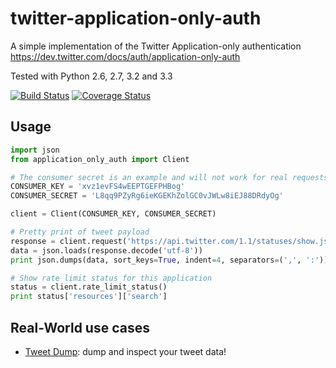 twitter-application-only-auth
=============================

A simple implementation of the Twitter Application-only authentication
https://dev.twitter.com/docs/auth/application-only-auth

Tested with Python 2.6, 2.7, 3.2 and 3.3

[![Build Status](https://travis-ci.org/pabluk/twitter-application-only-auth.png)](https://travis-ci.org/pabluk/twitter-application-only-auth)
[![Coverage Status](https://coveralls.io/repos/pabluk/twitter-application-only-auth/badge.png)](https://coveralls.io/r/pabluk/twitter-application-only-auth)


Usage
-----

```python
import json
from application_only_auth import Client

# The consumer secret is an example and will not work for real requests
CONSUMER_KEY = 'xvz1evFS4wEEPTGEFPHBog'
CONSUMER_SECRET = 'L8qq9PZyRg6ieKGEKhZolGC0vJWLw8iEJ88DRdyOg'

client = Client(CONSUMER_KEY, CONSUMER_SECRET)

# Pretty print of tweet payload
response = client.request('https://api.twitter.com/1.1/statuses/show.json?id=316683059296624640')
data = json.loads(response.decode('utf-8'))
print json.dumps(data, sort_keys=True, indent=4, separators=(',', ':'))

# Show rate limit status for this application
status = client.rate_limit_status()
print status['resources']['search']
```

Real-World use cases
--------------------

* [Tweet Dump](http://tweetdump.info/): dump and inspect your tweet data!

